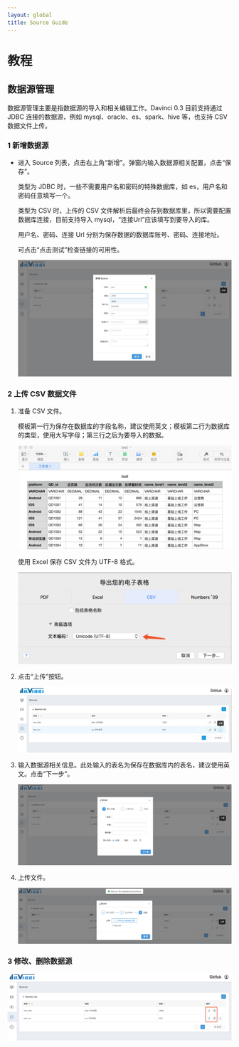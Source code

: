 ```yaml
---
layout: global
title: Source Guide
---
```

# 教程

## 数据源管理

数据源管理主要是指数据源的导入和相关编辑工作。Davinci 0.3 目前支持通过 JDBC 连接的数据源，例如 mysql、oracle、es、spark、hive 等，也支持 CSV 数据文件上传。

### 1 新增数据源

- 进入 Source 列表，点击右上角“新增”。弹窗内输入数据源相关配置，点击“保存”。

  类型为 JDBC 时，一些不需要用户名和密码的特殊数据库，如 es，用户名和密码任意填写一个。

  类型为 CSV 时，上传的 CSV 文件解析后最终会存到数据库里，所以需要配置数据库连接，目前支持导入 mysql，“连接Url”应该填写到要导入的库。

  用户名、密码、连接 Url 分别为保存数据的数据库账号、密码、连接地址。

  可点击“点击测试”检查链接的可用性。

  ![source_add](./img/source_add.png)

### 2 上传 CSV 数据文件

1. 准备 CSV 文件。

   模板第一行为保存在数据库的字段名称，建议使用英文；模板第二行为数据库的类型，使用大写字母；第三行之后为要导入的数据。

   ![source_edit_csv2](./img/source_edit_csv2.jpg)

   使用 Excel 保存 CSV 文件为 UTF-8 格式。

   ![source_edit_csv1](./img/source_edit_csv1.jpg)

2. 点击“上传”按钮。

   ![source_list_csv_btn](./img/source_list_csv_btn.png)

3. 输入数据源相关信息。此处输入的表名为保存在数据库内的表名，建议使用英文。点击“下一步”。

   ![source_upload_csv_first](./img/source_upload_csv_first.png)

4. 上传文件。

   ![source_upload_csv_second](./img/source_upload_csv_second.png)

### 3 修改、删除数据源

![source_edit_delete](./img/source_edit_delete.jpg)